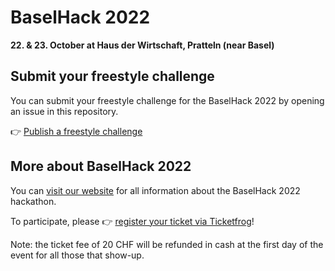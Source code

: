 # BaselHack 2022

**22. & 23. October at Haus der Wirtschaft, Pratteln (near Basel)**


## Submit your freestyle challenge

You can submit your freestyle challenge for the BaselHack 2022 by opening an issue in this repository.

👉 [Publish a freestyle challenge](https://github.com/BaselHack/BaselHack-2022/issues/new/choose)

## More about BaselHack 2022

You can [visit our website](https://www.baselhack.ch/) for all information about the BaselHack 2022 hackathon.

To participate, please 👉 [register your ticket via Ticketfrog](https://eventfrog.ch/de/p/wissenschaft-und-technik/baselhack-2022-6932206412039604221.html#ticket-container)!

Note: the ticket fee of 20 CHF will be refunded in cash at the first day of the event for all those that show-up.
